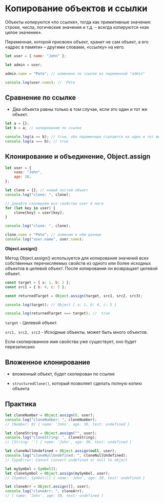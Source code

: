 # Копирование объектов и ссылки

Объекты копируются «по ссылке», тогда как примитивные значения: строки, числа, логические значения и т.д. – всегда копируются «как целое значение».

Переменная, которой присвоен объект, хранит не сам объект, а его «адрес в памяти» – другими словами, «ссылку» на него.

```js
let user = { name: "John" };

let admin = user;

admin.name = "Pete"; // изменено по ссылке из переменной "admin"

console.log(user.name); // 'Pete
```

## Сравнение по ссылке

-   Два объекта равны только в том случае, если это один и тот же объект.

```js
let a = {};
let b = a; // копирование по ссылке

console.log(a == b); // true, обе переменные ссылаются на один и тот же объект
console.log(a === b); // true
```

## Клонирование и объединение, Object.assign

```js
let user = {
    name: "John",
    age: 30,
};

let clone = {}; // новый пустой объект
console.log("clone: ", clone);

// давайте скопируем все свойства user в него
for (let key in user) {
    clone[key] = user[key];
}

console.log("clone: ", clone);

clone.name = "Pete"; // изменим в нём данные
console.log("user.name", user.name);
```

**Object.assign()**

Метод Object.assign() используется для копирования значений всех собственных перечисляемых свойств из одного или более исходных объектов в целевой объект. После копирования он возвращает целевой объект.

```js
const target = { a: 1, b: 2 };
const src1 = { b: 4, c: 5 };

const returnedTarget = Object.assign(target, src1, src2, src3);

console.log(target); // Object { a: 1, b: 4, c: 5 }

console.log(returnedTarget === target); //  true
```

`target` - Целевой объект.

`src1, src2, src3` - Исходные объекты, может быть много объектов.

Если скопированное имя свойства уже существует, оно будет перезаписано

## Вложенное клонирование

-   вложенный объект, будет скопирован по ссылке

-   `structuredClone()`, который позволяет сделать полную копию объекта

## Практика

```js
let cloneNumber = Object.assign(0, user);
console.log("cloneNumber: ", cloneNumber);
// [Number: 0] { name: 'John', age: 30, test: undefined }

let cloneString = Object.assign("", user);
console.log("cloneString: ", cloneString);
// [String: ''] { name: 'John', age: 30, test: undefined }

let cloneNullUndefined = Object.assign(null, user);
console.log("cloneNullUndefined: ", cloneNullUndefined);
// TypeError: Cannot convert undefined or null to object

let mySymbol = Symbol();
let cloneSymbol = Object.assign(mySymbol, user);
// [Symbol: Symbol()] { name: 'John', age: 30, test: undefined }

let cloneArr = Object.assign([], user);
console.log("cloneArr: ", cloneArr);
// [ name: 'John', age: 30, test: undefined ]
```
